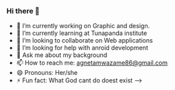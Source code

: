 ### Hi there 👋

- 🔭 I’m currently working on Graphic and design.
- 🌱 I’m currently learning at Tunapanda institute
- 👯 I’m looking to collaborate on Web applications
- 🤔 I’m looking for help with anroid development
- 💬 Ask me about my background
- 📫 How to reach me: agnetamwazame86@gmail.com
- 😄 Pronouns: Her/she
- ⚡ Fun fact: What God cant do doest exist
-->
